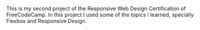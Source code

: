 This is my second project of the Responsive Web Design Certification of FreeCodeCamp. 
In this project I used some of the topics i learned, specially Flexbox and Responsive Design.
